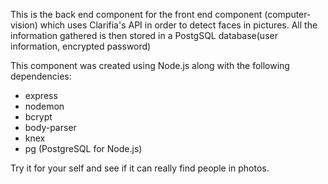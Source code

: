 This is the back end component for the front end component (computer-vision) which uses Clarifia's API in order to detect faces in pictures. All the information gathered is then stored in a PostgSQL database(user information, encrypted password)

This component was created using Node.js along with the following dependencies:
  - express
  - nodemon
  - bcrypt
  - body-parser
  - knex
  - pg (PostgreSQL for Node.js)
  
 Try it for your self and see if it can really find people in photos.
